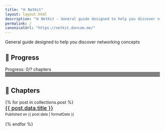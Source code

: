 ```yaml
---
title: "🌐 NetKit"
layout: layout.html
description: "🌐 NetKit - General guide designed to help you discover networking concepts. 🌐🛜ᯤ📶"
permalink: /
canonicalUrl: "https://netkit.doncom.me/"
---
```


General guide designed to help you discover networking concepts

## 📝 Progress

<div style="margin-bottom: 2rem;">
<label for="progress">Progress: <span id="readCount">0</span>/<span id="totalCount">?</span> chapters</label>
<progress id="progressBar" max="{{ collections.post | size }}" value="0" style="width: 100%; height: 1rem; border-radius: 10px;"></progress>
</div>

## 📝 Chapters

<ul style="list-style: none; padding: 0;">
{% for post in collections.post %}
<li style="margin-bottom: 1rem;">
<a href="{{ post.url | url }}" style="font-size: 1.1rem; font-weight: 500;">
{{ post.data.title }}
</a><br />
<small style="color: var(--muted);">Published on {{ post.date | formatDate }}</small>
</li>
{% endfor %}
</ul>

<script>
<script>
  const read = JSON.parse(localStorage.getItem("readChapters") || "[]");
  const total = document.querySelectorAll("ul li").length;
  document.getElementById("readCount").textContent = read.length;
  document.getElementById("totalCount").textContent = total;
  document.getElementById("progressBar").value = read.length;
  document.getElementById("progressBar").max = total;
</script>
</script>
